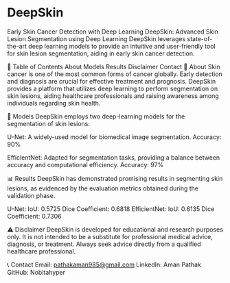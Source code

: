 # DeepSkin
Early Skin Cancer Detection with Deep Learning
DeepSkin: Advanced Skin Lesion Segmentation using Deep Learning
DeepSkin leverages state-of-the-art deep learning models to provide an intuitive and user-friendly tool for skin lesion segmentation, aiding in early skin cancer detection.


📌 Table of Contents
About
Models
Results
Disclaimer
Contact
🔎 About
Skin cancer is one of the most common forms of cancer globally. Early detection and diagnosis are crucial for effective treatment and prognosis. DeepSkin provides a platform that utilizes deep learning to perform segmentation on skin lesions, aiding healthcare professionals and raising awareness among individuals regarding skin health.


🤖 Models
DeepSkin employs two deep-learning models for the segmentation of skin lesions:

U-Net: A widely-used model for biomedical image segmentation.
Accuracy: 90%

EfficientNet: Adapted for segmentation tasks, providing a balance between accuracy and computational efficiency.
Accuracy: 97%


📊 Results
DeepSkin has demonstrated promising results in segmenting skin lesions, as evidenced by the evaluation metrics obtained during the validation phase.

U-Net:
IoU: 0.5725
Dice Coefficient: 0.6818
EfficientNet:
IoU: 0.6135
Dice Coefficient: 0.7306

⚠️ Disclaimer
DeepSkin is developed for educational and research purposes only. It is not intended to be a substitute for professional medical advice, diagnosis, or treatment. Always seek advice directly from a qualified healthcare professional.


📞 Contact
Email: pathakaman985@gmail.com
LinkedIn: Aman Pathak
GitHub: Nobitahyper
